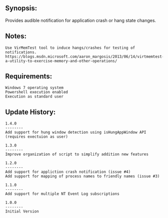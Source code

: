
Synopsis:
-------------------------------

Provides audible notification for application crash or hang state changes.

Notes:
-------------------------------
	Use VirMemTest tool to induce hangs/crashes for testing of notifications. 
	https://blogs.msdn.microsoft.com/aaron_margosis/2013/06/14/virtmemtest-a-utility-to-exercise-memory-and-other-operations/
	

Requirements:
-------------------------------

	Windows 7 operating system
	Powershell execution enabled
	Execution as standard user

Update History:
-------------------------------

	1.4.0
	--------
	Add support for hung window detection using isHungAppWindow API (requires exectuion as user)

	1.3.0
	--------
	Improve organization of script to simplify addition new features

	1.2.0
	--------
	Add support for appliction crash notification (issue #4)
	Add support for mapping of process names to friendly names (issue #3)

	1.1.0
	--------
	Add support for multiple NT Event Log subscriptions

	1.0.0
	--------
	Initial Version
